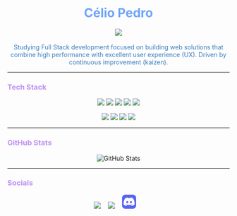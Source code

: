 <h1 align="center" style="color: #70A4FC;">Célio Pedro</h1>

<p align="center">
<a href="https://github.com/DenverCoder1/readme-typing-svg">
<img src="https://readme-typing-svg.demolab.com/?lines=Full-stack%20web%20and%20app%20developer;Experienced%20UI%2FUX%20Designer;Always%20learning%20new%20things&font=Fira%20Code&center=true&width=440&height=45&color=BE90F2&vCenter=true&pause=1000&size=22" />
</a>
</p>

<p align="center" style="color: #387CBC;">
Studying Full Stack development focused on building web solutions that combine high performance with excellent user experience (UX). Driven by continuous improvement (kaizen).
</p>

---

<h3 style="color: #BE90F2;">Tech Stack</h3>

<p align="center">
<img src="https://cdn.jsdelivr.net/gh/devicons/devicon/icons/html5/html5-original.svg" width="30" />
<img src="https://cdn.jsdelivr.net/gh/devicons/devicon/icons/css3/css3-original.svg" width="30" />
<img src="https://cdn.jsdelivr.net/gh/devicons/devicon/icons/javascript/javascript-original.svg" width="30" />
<img src="https://cdn.jsdelivr.net/gh/devicons/devicon/icons/react/react-original.svg" width="30" />
<img src="https://cdn.jsdelivr.net/gh/devicons/devicon/icons/nodejs/nodejs-original.svg" width="30" />
</p>

<p align="center">
<img src="https://cdn.jsdelivr.net/gh/devicons/devicon/icons/java/java-original.svg" width="30" />
<img src="https://cdn.jsdelivr.net/gh/devicons/devicon/icons/spring/spring-original.svg" width="30" />
<img src="https://cdn.jsdelivr.net/gh/devicons/devicon/icons/mysql/mysql-original.svg" width="30" />
<img src="https://cdn.jsdelivr.net/gh/devicons/devicon/icons/azure/azure-original.svg" width="30" />
</p>

---

<h3 style="color: #BE90F2;">GitHub Stats</h3>

<p align="center">
<img src="https://github-readme-stats.vercel.app/api?username=CelioPedro&show_icons=true&theme=dark&hide_border=true&count_private=true&title_color=BE90F2&icon_color=BE90F2&text_color=387CBC&bg_color=1E1E1E" alt="GitHub Stats" />
</p>

---

<h3 style="color: #BE90F2;">Socials</h3>

<p align="center"><a href="https://www.linkedin.com/in/seu-perfil" title="LinkedIn">
<img width="31px" src="https://cdn.jsdelivr.net/gh/devicons/devicon/icons/linkedin/linkedin-original.svg" /></a>
&#8287;&#8287;&#8287;<a href="https://twitter.com/seu-usuario" title="X (Twitter)"><img width="30px" src="https://cdn.simpleicons.org/x/FFFFFF" /></a>
&#8287;&#8287;&#8287;<a href="https://discord.gg/seu-servidor" title="Discord"><img width="32px" src="https://raw.githubusercontent.com/tandpfun/skill-icons/main/icons/Discord.svg" /></a>
&#8287;&#8287;&#8287;
</p>
